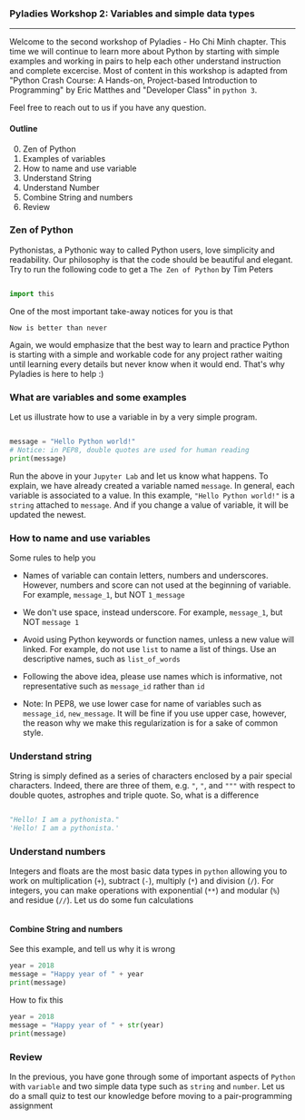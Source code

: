 ### Pyladies Workshop 2: Variables and simple data types
---
Welcome to the second workshop of Pyladies - Ho Chi Minh chapter. This time we will continue to learn more about Python by starting with simple examples and working in pairs to help each other understand instruction and complete excercise. Most of content in this workshop is adapted from "Python Crash Course: A Hands-on, Project-based Introduction to Programming" by Eric Matthes and "Developer Class" in `python 3`.

Feel free to reach out to us if you have any question.

#### Outline
0. Zen of Python
1. Examples of variables
2. How to name and use variable
3. Understand String
4. Understand Number
5. Combine String and numbers
6. Review

### Zen of Python

Pythonistas, a Pythonic way to called Python users, love simplicity and readability. Our philosophy is that the code should be beautiful and elegant. Try to run the following code to get a `The Zen of Python` by Tim Peters
```python

import this

```

One of the most important take-away notices for you is that

```
Now is better than never
```

Again, we would emphasize that the best way to learn and practice Python is starting with a simple and workable code for any project rather waiting until learning every details but never know when it would end. That's why Pyladies is here to help :)

### What are variables and some examples

Let us illustrate how to use a variable in by a very simple program.

```python

message = "Hello Python world!"
# Notice: in PEP8, double quotes are used for human reading
print(message)
```

Run the above in your `Jupyter Lab` and let us know what happens. To explain, we have already created a variable named `message`. In general, each variable is associated to a value. In this example, `"Hello Python world!"` is a `string` attached to  `message`. And if you change a value of variable, it will be updated the newest.

### How to name and use variables

Some rules to help you

- Names of variable can contain letters, numbers and underscores. However, numbers and score can not used at the beginning of variable. For example,  `message_1`, but NOT `1_message`

- We don't use space, instead underscore. For example, `message_1`, but NOT  `message 1`

- Avoid using Python keywords or function names, unless a new value will linked. For example, do not use `list` to name a list of things. Use an descriptive names, such as `list_of_words`

- Following the above idea, please use names which is informative, not representative such as `message_id` rather than  `id`

- Note: In PEP8, we use lower case for name of variables such as `message_id`, `new_message`. It will be fine if you use upper case, however, the reason why we make this regularization is for a sake of common style.


### Understand string

String is simply defined as a series of characters enclosed by a pair special characters. Indeed, there are three of them, e.g. `"`, `"`, and `"""` with respect to double quotes, astrophes and triple quote. So, what is a difference

```python

"Hello! I am a pythonista."
'Hello! I am a pythonista.'
```

### Understand numbers

Integers and floats are the most basic data types in `python` allowing you to work on multiplication (`+`), subtract (`-`), multiply (`*`) and division (`/`). For integers, you can make operations with exponential (`**`) and modular (`%`) and residue (`//`). Let us do some fun calculations

```python

```

#### Combine String and numbers

See this example, and tell us why it is wrong

```python
year = 2018
message = "Happy year of " + year
print(message)
```
How to fix this


```python
year = 2018
message = "Happy year of " + str(year)
print(message)
```

### Review

In the previous, you have gone through some of important aspects of `Python` with `variable` and two simple data type such as `string` and `number`. Let us do a small quiz to test our knowledge before moving to a pair-programming assignment
